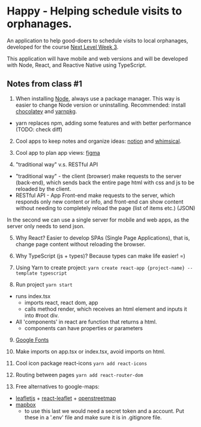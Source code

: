 # Happy - Helping schedule visits to orphanages.

An application to help good-doers to schedule visits to local orphanages, developed for the course [Next Level Week 3](https://nextlevelweek.com/).

This application will have mobile and web versions and will be developed with Node, React, and Reactive Native using TypeScript.

## Notes from class \#1

1. When installing [Node](https://nodejs.org/en/), always use a package manager. This way is easier to change Node version or uninstalling. Recommended: install [chocolatey](https://chocolatey.org/) and [yarnpkg](https://yarnpkg.com/).
 - yarn replaces npm, adding some features and with better performance (TODO: check diff)

2. Cool apps to keep notes and organize ideas: [notion](https://www.notion.so/) and [whimsical](https://whimsical.com/).

3. Cool app to plan app views: [figma](https://www.figma.com/)

4. "traditional way" v.s. RESTful API
- "traditional way" - the client (browser) make requests to the server (back-end), which sends back the entire page html with css and js to be reloaded by the client.
- RESTful API - App Front-end make requests to the server, which responds only new content or info, and front-end can show content without needing to completely reload the page (list of items etc.) (JSON)

In the second we can use a single server for mobile and web apps, as the server only needs to send json.

5. Why React? Easier to develop SPAs (Single Page Applications), that is, change page content without reloading the browser.

6. Why TypeScript (js + types)? Because types can make life easier! =)

7. Using Yarn to create project: ``yarn create react-app {project-name} --template typescript``

8. Run project ``yarn start``
- runs index.tsx
  - imports react, react dom, app
  - calls method render, which receives an html element and inputs it into \#root div.
- All 'components' in react are function that returns a html.
  - components can have properties or parameters

9. [Google Fonts](https://fonts.google.com/)

10. Make imports on app.tsx or index.tsx, avoid imports on html.

11. Cool icon package react-icons ``yarn add react-icons``

12. Routing between pages ``yarn add react-router-dom``

13. Free alternatives to google-maps:
- [leafletjs](https://leafletjs.com/) + [react-leaflet](https://react-leaflet.js.org/) + [openstreetmap](https://www.openstreetmap.org/)
- [mapbox](https://www.mapbox.com/)
  - to use this last we would need a secret token and a account. Put these in a '.env' file and make sure it is in .gitignore file.
